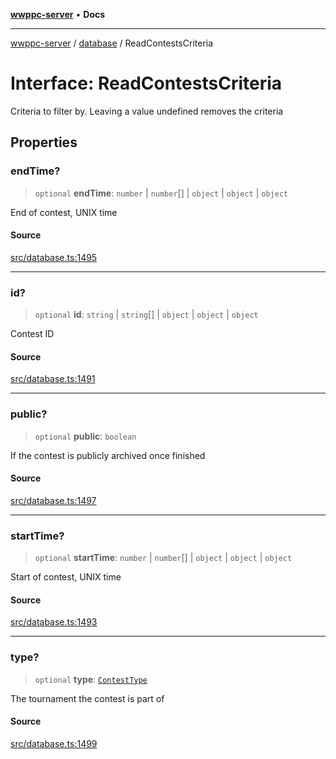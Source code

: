 [**wwppc-server**](../../README.md) • **Docs**

***

[wwppc-server](../../modules.md) / [database](../README.md) / ReadContestsCriteria

# Interface: ReadContestsCriteria

Criteria to filter by. Leaving a value undefined removes the criteria

## Properties

### endTime?

> `optional` **endTime**: `number` \| `number`[] \| `object` \| `object` \| `object`

End of contest, UNIX time

#### Source

[src/database.ts:1495](https://github.com/WWPPC/WWPPC-server/blob/db20055e35fd52dcfa5e227481f94ec317e29b6f/src/database.ts#L1495)

***

### id?

> `optional` **id**: `string` \| `string`[] \| `object` \| `object` \| `object`

Contest ID

#### Source

[src/database.ts:1491](https://github.com/WWPPC/WWPPC-server/blob/db20055e35fd52dcfa5e227481f94ec317e29b6f/src/database.ts#L1491)

***

### public?

> `optional` **public**: `boolean`

If the contest is publicly archived once finished

#### Source

[src/database.ts:1497](https://github.com/WWPPC/WWPPC-server/blob/db20055e35fd52dcfa5e227481f94ec317e29b6f/src/database.ts#L1497)

***

### startTime?

> `optional` **startTime**: `number` \| `number`[] \| `object` \| `object` \| `object`

Start of contest, UNIX time

#### Source

[src/database.ts:1493](https://github.com/WWPPC/WWPPC-server/blob/db20055e35fd52dcfa5e227481f94ec317e29b6f/src/database.ts#L1493)

***

### type?

> `optional` **type**: [`ContestType`](../enumerations/ContestType.md)

The tournament the contest is part of

#### Source

[src/database.ts:1499](https://github.com/WWPPC/WWPPC-server/blob/db20055e35fd52dcfa5e227481f94ec317e29b6f/src/database.ts#L1499)

